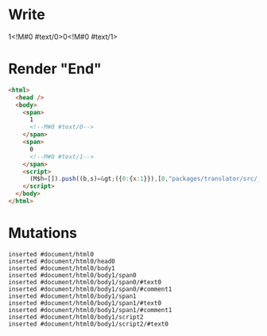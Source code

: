# Write
  <span>1<!M#0 #text/0></span><span>0<!M#0 #text/1></span><script>(M$h=[]).push((b,s)=>({0:{x:1}}),[0,"packages/translator/src/__tests__/fixtures/let-tag-set-in-effect/template.marko_0_x",])</script>


# Render "End"
```html
<html>
  <head />
  <body>
    <span>
      1
      <!--M#0 #text/0-->
    </span>
    <span>
      0
      <!--M#0 #text/1-->
    </span>
    <script>
      (M$h=[]).push((b,s)=&gt;({0:{x:1}}),[0,"packages/translator/src/__tests__/fixtures/let-tag-set-in-effect/template.marko_0_x",])
    </script>
  </body>
</html>
```

# Mutations
```
inserted #document/html0
inserted #document/html0/head0
inserted #document/html0/body1
inserted #document/html0/body1/span0
inserted #document/html0/body1/span0/#text0
inserted #document/html0/body1/span0/#comment1
inserted #document/html0/body1/span1
inserted #document/html0/body1/span1/#text0
inserted #document/html0/body1/span1/#comment1
inserted #document/html0/body1/script2
inserted #document/html0/body1/script2/#text0
```